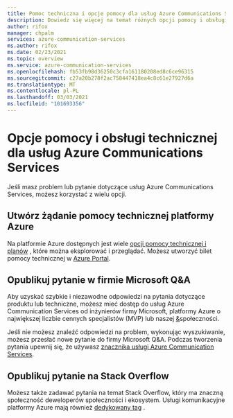 ```yaml
---
title: Pomoc techniczna i opcje pomocy dla usług Azure Communications Services
description: Dowiedz się więcej na temat różnych opcji pomocy i obsługi technicznej dostępnych dla usług Azure Communications Services.
author: rifox
manager: chpalm
services: azure-communication-services
ms.author: rifox
ms.date: 02/23/2021
ms.topic: overview
ms.service: azure-communication-services
ms.openlocfilehash: fb53fb98d36250c3cfa161180208ed8c6ce96315
ms.sourcegitcommit: c27a20b278f2ac758447418ea4c8c61e27927d6a
ms.translationtype: MT
ms.contentlocale: pl-PL
ms.lasthandoff: 03/03/2021
ms.locfileid: "101693356"
---
```

# <a name="help-and-support-options-for-azure-communication-services"></a>Opcje pomocy i obsługi technicznej dla usług Azure Communications Services

Jeśli masz problem lub pytanie dotyczące usług Azure Communications Services, możesz korzystać z wielu opcji.

## <a name="create-an-azure-support-request"></a>Utwórz żądanie pomocy technicznej platformy Azure
Na platformie Azure dostępnych jest wiele [opcji pomocy technicznej i planów](https://azure.microsoft.com/support/plans/) , które można eksplorować i przeglądać. Możesz utworzyć bilet pomocy technicznej w [Azure Portal](https://ms.portal.azure.com/#blade/Microsoft_Azure_Support/HelpAndSupportBlade/overview).

## <a name="post-a-question-to-microsoft-qa"></a>Opublikuj pytanie w firmie Microsoft Q&A

Aby uzyskać szybkie i niezawodne odpowiedzi na pytania dotyczące produktu lub techniczne, możesz mieć dostęp do usług Azure Communication Services od inżynierów firmy Microsoft, platformy Azure o największej liczbie cennych specjalistów (MVP) lub naszej [&](https://docs.microsoft.com/answers/products/azure)społeczności. 

Jeśli nie możesz znaleźć odpowiedzi na problem, wykonując wyszukiwanie, możesz przesłać nowe pytanie do firmy Microsoft Q&A. Podczas tworzenia pytania upewnij się, że używasz [znacznika usługi Azure Communication Services](https://docs.microsoft.com/answers/topics/azure-communication-services.html).

## <a name="post-a-question-on-stack-overflow"></a>Opublikuj pytanie na Stack Overflow

Możesz także zadawać pytania na temat Stack Overflow, który ma znaczną społeczność deweloperów społeczności i ekosystem. Usługi komunikacyjne platformy Azure mają również [dedykowany tag](https://stackoverflow.com/questions/tagged/azure-communication-services) .
